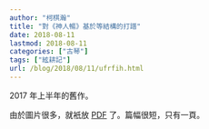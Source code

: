 ```yaml
---
author: "柯棋瀚"
title: "對《神人暢》基於等結構的打譜"
date: 2018-08-11
lastmod: 2018-08-11
categories: ["古琴"]
tags: ["絃耕記"]
url: /blog/2018/08/11/ufrfih.html
---
```

<!--more-->

2017 年上半年的舊作。

由於圖片很多，就衹放 [PDF](https://pan.baidu.com/s/1T5Z05hvzAP1__KE1uLvhHw) 了。篇幅很短，只有一頁。
